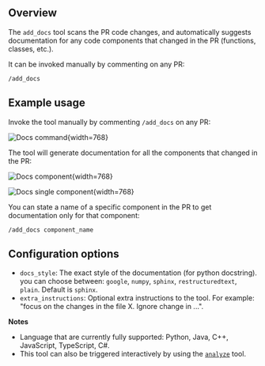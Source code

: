 ## Overview
The `add_docs` tool scans the PR code changes, and automatically suggests documentation for any code components that changed in the PR (functions, classes, etc.).

It can be invoked manually by commenting on any PR:
```
/add_docs
```

## Example usage

Invoke the tool manually by commenting `/add_docs` on any PR:

![Docs command](https://codium.ai/images/ai_pr_agent/docs_command.png){width=768}

The tool will generate documentation for all the components that changed in the PR:

![Docs component](https://codium.ai/images/ai_pr_agent/docs_components.png){width=768}

![Docs single component](https://codium.ai/images/ai_pr_agent/docs_single_component.png){width=768}

You can state a name of a specific component in the PR to get documentation only for that component:
```
/add_docs component_name
```

## Configuration options
 - `docs_style`: The exact style of the documentation (for python docstring). you can choose between: `google`, `numpy`, `sphinx`, `restructuredtext`, `plain`. Default is `sphinx`.
 - `extra_instructions`: Optional extra instructions to the tool. For example: "focus on the changes in the file X. Ignore change in ...".

**Notes**

- Language that are currently fully supported: Python, Java, C++, JavaScript, TypeScript, C#.
- This tool can also be triggered interactively by using the [`analyze`](./analyze.md) tool.
